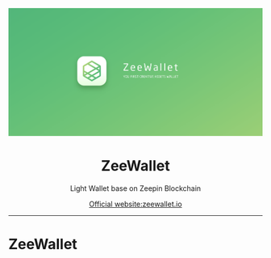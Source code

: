 

<p align="center">
  <img  src="https://github.com/zeepin/ZeeWallet/blob/master/zeewallet.png" width="600px">
</p>
<h1 align="center">ZeeWallet</h1>
<p align="center">
  Light Wallet base on Zeepin Blockchain
</p>
<p align="center"><a href="https://zeewallet.io" target="_blank">Official website:zeewallet.io</a></p>

---

# ZeeWallet



